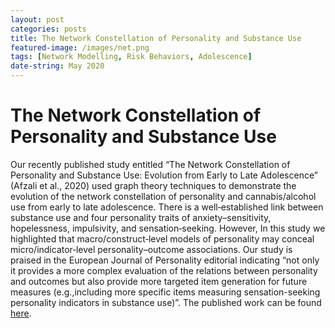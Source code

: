 ```yaml
---
layout: post
categories: posts
title: The Network Constellation of Personality and Substance Use 
featured-image: /images/net.png
tags: [Network Modelling, Risk Behaviors, Adolescence]
date-string: May 2020
---
```


# The Network Constellation of Personality and Substance Use
Our recently published study entitled “The Network Constellation of Personality and Substance Use: Evolution from Early to Late Adolescence” (Afzali et al., 2020) used graph theory techniques to demonstrate the evolution of the network constellation of personality and cannabis/alcohol use from early to late adolescence. There is a well‐established link between substance use and four personality traits of anxiety–sensitivity, hopelessness, impulsivity, and sensation‐seeking. However, In this study we highlighted that macro/construct‐level models of personality may conceal micro/indicator‐level personality–outcome associations. Our study is praised in the European Journal of Personality editorial indicating “not only it provides a more complex evaluation of the relations between personality and outcomes but also provide more targeted item generation for future measures (e.g.,including more specific items measuring sensation-seeking personality indicators in substance use)”. The published work can be found <a href="https://onlinelibrary.wiley.com/doi/abs/10.1002/per.2245">here</a>.
